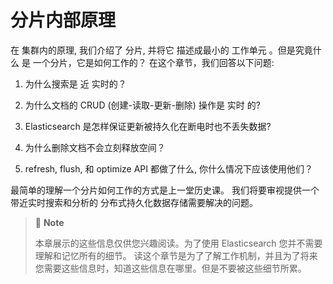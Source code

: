 # 分片内部原理

在 集群内的原理, 我们介绍了 分片, 并将它 描述成最小的 工作单元 。但是究竟什么 是 一个分片，它是如何工作的？ 在这个章节，我们回答以下问题:

1. 为什么搜索是 近 实时的？

1. 为什么文档的 CRUD (创建-读取-更新-删除) 操作是 实时 的?

1. Elasticsearch 是怎样保证更新被持久化在断电时也不丢失数据?

1. 为什么删除文档不会立刻释放空间？

1. refresh, flush, 和 optimize API 都做了什么, 你什么情况下应该使用他们？

最简单的理解一个分片如何工作的方式是上一堂历史课。 我们将要审视提供一个带近实时搜索和分析的 分布式持久化数据存储需要解决的问题。

> 🦉 **Note**
> 
> 本章展示的这些信息仅供您兴趣阅读。为了使用 Elasticsearch 您并不需要理解和记忆所有的细节。 读这个章节是为了了解工作机制，并且为了将来您需要这些信息时，知道这些信息在哪里。但是不要被这些细节所累。
